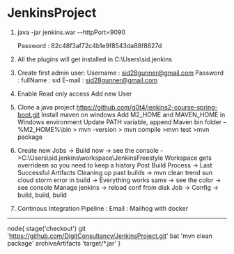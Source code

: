 # JenkinsProject

1. java -jar jenkins.war --httpPort=9090

   Password : 82c48f3af72c4b1e9f8543da88f8627d

2. All the plugins will get installed in C:\Users\sid\.jenkins

3. Create first admin user:
    Username : sid28gunner@gmail.com
    Password : 
    fullName : sid
    E-mail   : sid28gunner@gmail.com

4. Enable Read only access
   Add new User

5. Clone a java project https://github.com/g0t4/jenkins2-course-spring-boot.git 
   Install maven on windows
       Add M2_HOME and MAVEN_HOME in Windows environment
       Update PATH variable, append Maven bin folder – %M2_HOME%\bin
	   > mvn -version
	   > mvn compile
	   >mvn test
	   >mvn package
	   
	   
6. 	  Create new Jobs -> Build now -> see the console ->C:\Users\sid\.jenkins\workspace\JenkinsFreestyle
       Workspace gets overrideen so you need to keep a history
	   Post Build Process -> Last Successful Artifacts
	   Cleaning up past builds -> mvn clean
	   trend
	   sun cloud storm
	   error in build -> Everything works same -> see the color -> see console
	   Manage jenkins -> reload conf from disk
	   Job -> Config -> build, build, build
	   
7.  Continous Integration
    Pipeline : 
    Email : Mailhog with docker	

 * * * * *
 
node{
stage('checkout')
git 'https://github.com/DigitConsultancy/JenkinsProject.git'
bat 'mvn clean package'
archiveArtifacts 'target/*.jar'
}

